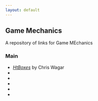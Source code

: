 ```yaml
---
layout: default
---
```


## Game Mechanics

A repository of links for Game MEchanics

### Main

* _[HtBoxes](https://www.flickr.com/photos/96872887@N07/sets/72157650671215997)_ by Chris Wagar
* _[]()_
* _[]()_
* _[]()_
* _[]()_
* _[]()_
